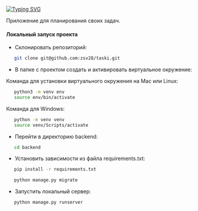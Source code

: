 [![Typing SVG](https://readme-typing-svg.demolab.com?font=Fira+Code&pause=1000&color=28F70E&width=435&lines=%D0%9F%D0%BB%D0%B0%D0%BD%D0%B8%D1%80%D0%BE%D0%B2%D1%89%D0%B8%D0%BA+%D0%B7%D0%B0%D0%B4%D0%B0%D1%87)](https://git.io/typing-svg)

Приложение для планирования своих задач.

#### Локальный запуск проекта

- Склонировать репозиторий:

```bash
   git clone git@github.com:zsv28/taski.git
```

- В папке с проектом создать и активировать виртуальное окружение:

Команда для установки виртуального окружения на Mac или Linux:

```bash
   python3 -m venv env
   source env/bin/activate
```

Команда для Windows:

```bash
   python -m venv venv
   source venv/Scripts/activate
```

- Перейти в директорию backend:

```bash
   cd backend
```

- Установить зависимости из файла requirements.txt:

```bash
   pip install -r requirements.txt
```

```bash
   python manage.py migrate
```

- Запустить локальный сервер:

```bash
   python manage.py runserver
```
